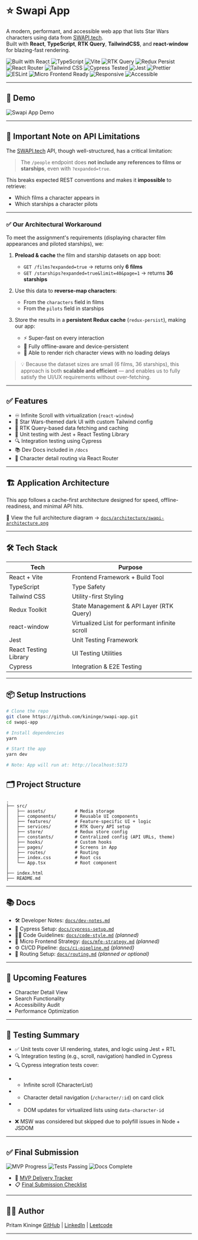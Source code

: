# ⭐ Swapi App

A modern, performant, and accessible web app that lists Star Wars characters using data from [SWAPI.tech](https://swapi.tech/).  
Built with **React**, **TypeScript**, **RTK Query**, **TailwindCSS**, and **react-window** for blazing-fast rendering.

![Built with React](https://img.shields.io/badge/built%20with-React-blue?logo=react)
![TypeScript](https://img.shields.io/badge/language-TypeScript-007ACC?logo=typescript)
![Vite](https://img.shields.io/badge/bundler-Vite-646CFF?logo=vite&logoColor=white)
![RTK Query](https://img.shields.io/badge/state-RTK%20Query-764ABC?logo=redux)
![Redux Persist](https://img.shields.io/badge/store-persisted%20with%20Redux%20Persist-593D88?logo=redux)
![React Router](https://img.shields.io/badge/routing-React%20Router-CA4245?logo=reactrouter)
![Tailwind CSS](https://img.shields.io/badge/styled%20with-TailwindCSS-38B2AC?logo=tailwindcss)
![Cypress Tested](https://img.shields.io/badge/tested%20with-Cypress-6fcf97?logo=cypress)
![Jest](https://img.shields.io/badge/unit%20tested-Jest-%23C21325?logo=jest)
![Prettier](https://img.shields.io/badge/styled%20with-Prettier-ff69b4?logo=prettier)
![ESLint](https://img.shields.io/badge/linted%20with-ESLint-4B32C3?logo=eslint)
![Micro Frontend Ready](https://img.shields.io/badge/microfrontend-ready-green)
![Responsive](https://img.shields.io/badge/design-responsive-success?logo=css3)
![Accessible](https://img.shields.io/badge/a11y-accessible-brightgreen?logo=universalaccess)

---

## 🎥 Demo

![Swapi App Demo](./public/demo.gif)

---

## 🧠 Important Note on API Limitations

The [SWAPI.tech](https://swapi.tech) API, though well-structured, has a critical limitation:

> The `/people` endpoint does **not include any references to films or starships**, even with `?expanded=true`.

This breaks expected REST conventions and makes it **impossible** to retrieve:

- Which films a character appears in
- Which starships a character pilots

---

### ✅ Our Architectural Workaround

To meet the assignment's requirements (displaying character film appearances and piloted starships), we:

1. **Preload & cache** the film and starship datasets on app boot:
   - `GET /films?expanded=true` → returns only **6 films**
   - `GET /starships?expanded=true&limit=40&page=1` → returns **36 starships**

2. Use this data to **reverse-map characters**:
   - From the `characters` field in films
   - From the `pilots` field in starships

3. Store the results in a **persistent Redux cache** (`redux-persist`), making our app:
   - ⚡️ Super-fast on every interaction
   - 🔁 Fully offline-aware and device-persistent
   - 🧠 Able to render rich character views with no loading delays

> 💡 Because the dataset sizes are small (6 films, 36 starships), this approach is both **scalable and efficient** — and enables us to fully satisfy the UI/UX requirements without over-fetching.

---


## ✅ Features

* ♾️ Infinite Scroll with virtualization (`react-window`)
* 🎨 Star Wars-themed dark UI with custom Tailwind config
* 🔌 RTK Query-based data fetching and caching
* 🧪 Unit testing with Jest + React Testing Library
* 🔍 Integration testing using Cypress
* 📚 Dev Docs included in `/docs`
* 🧭 Character detail routing via React Router


---

## 🏗️ Application Architecture

This app follows a cache-first architecture designed for speed, offline-readiness, and minimal API hits.

📎 View the full architecture diagram → [`docs/architecture/swapi-architecture.png`](./docs/architecture/swapi-architecture.png)

---

## 🛠️ Tech Stack

| Tech                  | Purpose                                         |
| --------------------- | ----------------------------------------------- |
| React + Vite          | Frontend Framework + Build Tool                 |
| TypeScript            | Type Safety                                     |
| Tailwind CSS          | Utility-first Styling                           |
| Redux Toolkit         | State Management & API Layer (RTK Query)        |
| react-window          | Virtualized List for performant infinite scroll |
| Jest                  | Unit Testing Framework                          |
| React Testing Library | UI Testing Utilities                            |
| Cypress               | Integration & E2E Testing                       |

---

## 📦 Setup Instructions

```bash
# Clone the repo
git clone https://github.com/kininge/swapi-app.git
cd swapi-app

# Install dependencies
yarn

# Start the app
yarn dev

# Note: App will run at: http://localhost:5173
```

## 🗂️ Project Structure

```
.
├── src/
│   ├── assets/       	  # Media storage
│   ├── components/       # Reusable UI components
│   ├── features/         # Feature-specific UI + logic
│   ├── services/         # RTK Query API setup
│   ├── store/            # Redux store config
│   ├── constants/        # Centralized config (API URLs, theme)
│   ├── hooks/        	  # Custom hooks
│   ├── pages/        	  # Screens in App
│   ├── routes/        	  # Routing
│   ├── index.css         # Root css
│   └── App.tsx           # Root component
│
├── index.html
├── README.md
```
---


## 📚 Docs

- 🛠️ Developer Notes: [`docs/dev-notes.md`](./docs/dev-notes.md)
- 🧪 Cypress Setup: [`docs/cypress-setup.md`](./docs/cypress-setup.md)
- 🧑‍💻 Code Guidelines: [`docs/code-style.md`](./docs/code-style.md) _(planned)_
- 🧩 Micro Frontend Strategy: [`docs/mfe-strategy.md`](./docs/mfe-strategy.md) _(planned)_
- ⚙️ CI/CD Pipeline: [`docs/ci-pipeline.md`](./docs/ci-pipeline.md) _(planned)_
- 🔗 Routing Setup: [`docs/routing.md`](./docs/routing.md) _(planned or optional)_


---

## 🧠 Upcoming Features

* Character Detail View
* Search Functionality
* Accessibility Audit
* Performance Optimization

---

## 🧪 Testing Summary

* ✅ Unit tests cover UI rendering, states, and logic using Jest + RTL
* 🔍 Integration testing (e.g., scroll, navigation) handled in Cypress
* 🔍 Cypress integration tests cover:
+   - Infinite scroll (CharacterList)
+   - Character detail navigation (`/character/:id`) on card click
+   - DOM updates for virtualized lists using `data-character-id`
* ❌ MSW was considered but skipped due to polyfill issues in Node + JSDOM

---

## ✅ Final Submission

![MVP Progress](https://img.shields.io/badge/MVP%20Progress-80%25-yellowgreen)
![Tests Passing](https://img.shields.io/badge/Tests-90%25-brightgreen)
![Docs Complete](https://img.shields.io/badge/Docs-Complete-blue)

- 📄 [MVP Delivery Tracker](./MVP_DELIVERY_TRACKER.md)
- 📋 [Final Submission Checklist](./SUBMISSION_CHECKLIST.md)

---

## 👨‍💻 Author

Pritam Kininge
[GitHub](https://github.com/kininge) |
[LinkedIn](https://linkedin.com/in/pritam-kininge) |
[Leetcode](https://leetcode.com/u/kininge007/)

---
